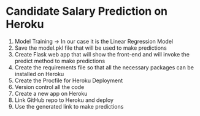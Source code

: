 # Candidate Salary Prediction on Heroku

1. Model Training -> In our case it is the Linear Regression Model
2. Save the model.pkl file that will be used to make predictions
3. Create Flask web app that will show the front-end and will invoke the predict method to make predictions
4. Create the requirements file so that all the necessary packages can be installed on Heroku
5. Create the Procfile for Heroku Deployment
6. Version control all the code
7. Create a new app on Heroku
8. Link GitHub repo to Heroku and deploy
9. Use the generated link to make predictions